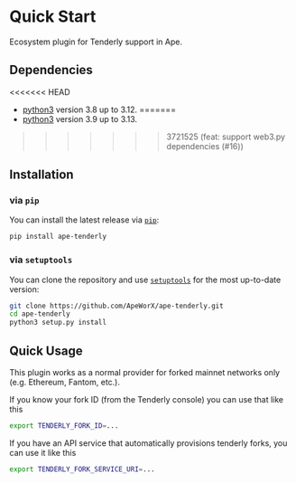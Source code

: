 # Quick Start

Ecosystem plugin for Tenderly support in Ape.

## Dependencies

<<<<<<< HEAD
- [python3](https://www.python.org/downloads) version 3.8 up to 3.12.
=======
- [python3](https://www.python.org/downloads) version 3.9 up to 3.13.
>>>>>>> 3721525 (feat: support web3.py dependencies (#16))

## Installation

### via `pip`

You can install the latest release via [`pip`](https://pypi.org/project/pip/):

```bash
pip install ape-tenderly
```

### via `setuptools`

You can clone the repository and use [`setuptools`](https://github.com/pypa/setuptools) for the most up-to-date version:

```bash
git clone https://github.com/ApeWorX/ape-tenderly.git
cd ape-tenderly
python3 setup.py install
```

## Quick Usage

This plugin works as a normal provider for forked mainnet networks only (e.g. Ethereum, Fantom, etc.).

If you know your fork ID (from the Tenderly console) you can use that like this

```sh
export TENDERLY_FORK_ID=...
```

If you have an API service that automatically provisions tenderly forks, you can use it like this

```sh
export TENDERLY_FORK_SERVICE_URI=...
```
